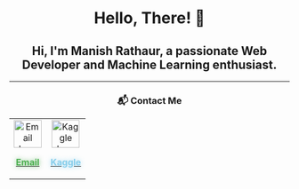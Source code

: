<div align="center">

  # Hello, There! 👋  
## Hi, I'm **Manish Rathaur**, a passionate Web Developer and Machine Learning enthusiast.


---

### 📬 Contact Me  
<table>
  <tr>
    <td align="center">
      <a href="mailto:mrathaur704@gmail.com" title="Email Me">
        <img src="https://img.icons8.com/ios-filled/50/4caf50/new-post.png" alt="Email Icon" width="50">
        <p style="color: #4caf50; font-weight: bold; text-shadow: 0px 0px 8px rgba(76, 175, 80, 0.7);">Email</p>
      </a>
    </td>
    <td align="center">
      <a href="https://www.kaggle.com/manishrathaur" title="Kaggle Profile">
        <img src="https://upload.wikimedia.org/wikipedia/commons/2/24/Kaggle_logo.png" alt="Kaggle Icon" width="50">
        <p style="color: #87CEEB; font-weight: bold; text-shadow: 0px 0px 8px rgba(135, 206, 235, 0.7);">Kaggle</p>
      </a>
    </td>
  </tr>
</table>

</div>
